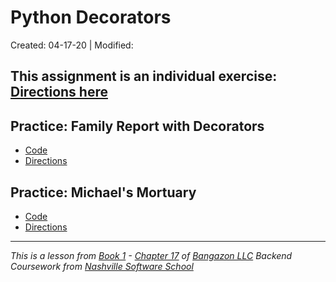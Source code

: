 # Python Decorators

Created: 04-17-20 | Modified:

This assignment is an individual exercise: [Directions here](https://github.com/TrinityTerry/py-decorators/blob/master/directions/directions.md)
---

## Practice: Family Report with Decorators
- [Code](https://github.com/TrinityTerry/py-decorators/blob/master/family_report/main.py)
- [Directions](https://github.com/TrinityTerry/py-decorators/blob/master/directions/directions.md#practice-family-report-with-decorators)

## Practice: Michael's Mortuary
- [Code](https://github.com/TrinityTerry/py-decorators/blob/master/mortuary/main.py#L1)
- [Directions](https://github.com/TrinityTerry/py-decorators/blob/master/directions/directions.md#practice-michaels-mortuary)

---
_This is a lesson from [Book 1](https://github.com/nashville-software-school/bangazon-llc/tree/master/book-1-orientation) - [Chapter 17](https://github.com/nashville-software-school/bangazon-llc/blob/master/book-1-orientation/chapters/DECORATORS_INTRO.md) of [Bangazon LLC](https://github.com/nashville-software-school/bangazon-llc) Backend Coursework from [Nashville Software School](https://github.com/nashville-software-school)_